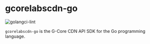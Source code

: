 # gcorelabscdn-go

![golangci-lint](https://github.com/andrei-lukyanchyk/gcorelabscdn-go/actions/workflows/golangci-lint.yml/badge.svg)

`gcorelabscdn-go` is the G-Core CDN API SDK for the Go programming language.
